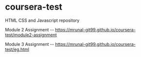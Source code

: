 # coursera-test
HTML CSS and Javascript repository



Module 2 Assignment -- https://mrunal-git99.github.io/coursera-test/module2-assignment


Module 3 Assignment -- https://mrunal-git99.github.io/coursera-test/eg.html
